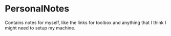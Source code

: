 # PersonalNotes
Contains notes for myself, like the links for toolbox and anything that I think I might need to setup my machine.
